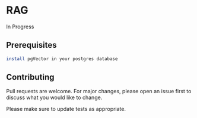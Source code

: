 # RAG

In Progress

## Prerequisites



```bash
install pgVector in your postgres database 
```



## Contributing

Pull requests are welcome. For major changes, please open an issue first
to discuss what you would like to change.

Please make sure to update tests as appropriate.
